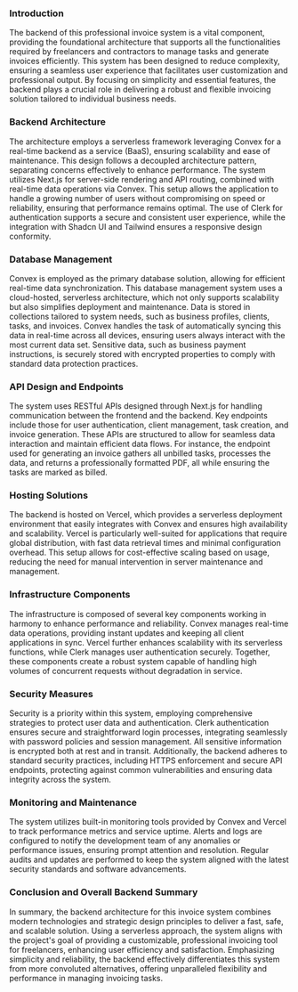 ### Introduction

The backend of this professional invoice system is a vital component, providing the foundational architecture that supports all the functionalities required by freelancers and contractors to manage tasks and generate invoices efficiently. This system has been designed to reduce complexity, ensuring a seamless user experience that facilitates user customization and professional output. By focusing on simplicity and essential features, the backend plays a crucial role in delivering a robust and flexible invoicing solution tailored to individual business needs.

### Backend Architecture

The architecture employs a serverless framework leveraging Convex for a real-time backend as a service (BaaS), ensuring scalability and ease of maintenance. This design follows a decoupled architecture pattern, separating concerns effectively to enhance performance. The system utilizes Next.js for server-side rendering and API routing, combined with real-time data operations via Convex. This setup allows the application to handle a growing number of users without compromising on speed or reliability, ensuring that performance remains optimal. The use of Clerk for authentication supports a secure and consistent user experience, while the integration with Shadcn UI and Tailwind ensures a responsive design conformity.

### Database Management

Convex is employed as the primary database solution, allowing for efficient real-time data synchronization. This database management system uses a cloud-hosted, serverless architecture, which not only supports scalability but also simplifies deployment and maintenance. Data is stored in collections tailored to system needs, such as business profiles, clients, tasks, and invoices. Convex handles the task of automatically syncing this data in real-time across all devices, ensuring users always interact with the most current data set. Sensitive data, such as business payment instructions, is securely stored with encrypted properties to comply with standard data protection practices.

### API Design and Endpoints

The system uses RESTful APIs designed through Next.js for handling communication between the frontend and the backend. Key endpoints include those for user authentication, client management, task creation, and invoice generation. These APIs are structured to allow for seamless data interaction and maintain efficient data flows. For instance, the endpoint used for generating an invoice gathers all unbilled tasks, processes the data, and returns a professionally formatted PDF, all while ensuring the tasks are marked as billed.

### Hosting Solutions

The backend is hosted on Vercel, which provides a serverless deployment environment that easily integrates with Convex and ensures high availability and scalability. Vercel is particularly well-suited for applications that require global distribution, with fast data retrieval times and minimal configuration overhead. This setup allows for cost-effective scaling based on usage, reducing the need for manual intervention in server maintenance and management.

### Infrastructure Components

The infrastructure is composed of several key components working in harmony to enhance performance and reliability. Convex manages real-time data operations, providing instant updates and keeping all client applications in sync. Vercel further enhances scalability with its serverless functions, while Clerk manages user authentication securely. Together, these components create a robust system capable of handling high volumes of concurrent requests without degradation in service.

### Security Measures

Security is a priority within this system, employing comprehensive strategies to protect user data and authentication. Clerk authentication ensures secure and straightforward login processes, integrating seamlessly with password policies and session management. All sensitive information is encrypted both at rest and in transit. Additionally, the backend adheres to standard security practices, including HTTPS enforcement and secure API endpoints, protecting against common vulnerabilities and ensuring data integrity across the system.

### Monitoring and Maintenance

The system utilizes built-in monitoring tools provided by Convex and Vercel to track performance metrics and service uptime. Alerts and logs are configured to notify the development team of any anomalies or performance issues, ensuring prompt attention and resolution. Regular audits and updates are performed to keep the system aligned with the latest security standards and software advancements.

### Conclusion and Overall Backend Summary

In summary, the backend architecture for this invoice system combines modern technologies and strategic design principles to deliver a fast, safe, and scalable solution. Using a serverless approach, the system aligns with the project's goal of providing a customizable, professional invoicing tool for freelancers, enhancing user efficiency and satisfaction. Emphasizing simplicity and reliability, the backend effectively differentiates this system from more convoluted alternatives, offering unparalleled flexibility and performance in managing invoicing tasks.
